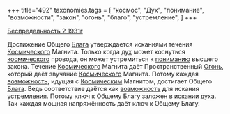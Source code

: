 +++
title="492"
taxonomies.tags = [
 "космос",
 "Дух",
 "понимание",
 "возможности",
 "закон",
 "огонь",
 "благо",
 "устремление",
]
+++

[Беспредельность 2 1931г](/agni/1931)

Достижение Общего [Блага](/tags/благо) утверждается исканиями течения [Космического](/tags/космос) Магнита. Только когда [дух](/tags/Дух) может коснуться [космического](/tags/космос) провода, он может устремиться к [пониманию](/tags/понимание) высшего закона. Течение [Космического](/tags/космос) Магнита даёт Пространственный [Огонь](/tags/огонь), который даёт звучание [Космического](/tags/космос) Магнита. Потому каждая [возможность](/tags/возможности), идущая с [Космическим](/tags/космос) Магнитом, достигает Общего [Блага](/tags/благо). Ведь соответствие даётся как [возможность](/tags/возможности) для искания [устремления](/tags/устремление). Потому ключ к Общему Благу заложен в искании [духа](/tags/Дух). Так каждая мощная напряжённость даёт ключ к Общему Благу.   

